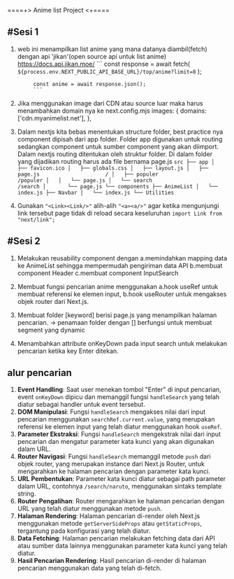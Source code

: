 ====+> Anime list Project <+====

#Sesi 1
------

1. web ini menampilkan list anime yang mana datanya diambil(fetch) dengan api 'jikan'(open source api untuk list anime) https://docs.api.jikan.moe/
            ```
            const response = await fetch(
            `${process.env.NEXT_PUBLIC_API_BASE_URL}/top/anime?limit=8`
            );

            const anime = await response.json();
            ```

2. Jika menggunakan image dari CDN atau source luar maka harus menambahkan domain nya ke next.config.mjs
            images: {
                domains: ['cdn.myanimelist.net'],
                },

3. Dalam nextjs kita bebas menentukan structure  folder, best practice nya component dipisah dari app folder. Folder app digunakan untuk routing sedangkan component untuk sumber component yang akan diimport. Dalam nextjs routing ditentukan oleh struktur folder. Di dalam folder yang dijadikan routing harus ada file bernama page.js
           ```
            src
            ├── app
            │   ├── favicon.ico
            │   ├── globals.css
            │   ├── layout.js
            │   ├── page.js                     /
            │   ├── populer                     /populer
            │   │   └── page.js
            │   └── search                      /search
            │       └── page.js
            └── components
                ├── AnimeList
                │   └── index.js
                ├── Navbar
                │   └── index.js
                └── Utilities
            ```

4. Gunakan ```"<Link><Link/>"``` alih-alih ```"<a><a/>"``` agar ketika mengunjungi link tersebut page tidak di reload secara keseluruhan 
            ```import Link from "next/link";```


#Sesi 2
------
1. Melakukan reusability component dengan 
	a.memindahkan mapping data ke AnimeList sehingga mempermudah pengiriman data API
	b.membuat component Header 
	c.membuat component InputSearch
2. Membuat fungsi pencarian anime menggunakan 
	a.hook useRef untuk membuat referensi ke elemen input, 
	b.hook useRouter untuk mengakses objek router dari Next.js.
	
3. Membuat folder [keyword] berisi page.js yang menampilkan halaman pencarian.
	-> penamaan folder dengan [] berfungsi untuk membuat segment yang dynamic
	
4. Menambahkan attribute onKeyDown pada input search untuk melakukan pencarian ketika key Enter ditekan.

alur pencarian
---
1. **Event Handling**: Saat user menekan tombol "Enter" di input pencarian, event `onKeyDown` dipicu dan memanggil fungsi `handleSearch` yang telah diatur sebagai handler untuk event tersebut.
2. **DOM Manipulasi**: Fungsi `handleSearch` mengakses nilai dari input pencarian menggunakan `searchRef.current.value`, yang merupakan referensi ke elemen input yang telah diatur menggunakan hook `useRef`.
3. **Parameter Ekstraksi**: Fungsi `handleSearch` mengekstrak nilai dari input pencarian dan mengatur parameter kata kunci yang akan digunakan dalam URL.
4. **Router Navigasi**: Fungsi `handleSearch` memanggil metode `push` dari objek router, yang merupakan instance dari Next.js Router, untuk mengarahkan ke halaman pencarian dengan parameter kata kunci.
5. **URL Pembentukan**: Parameter kata kunci diatur sebagai path parameter dalam URL, contohnya `/search/naruto`, menggunakan sintaks template string.
6. **Router Pengalihan**: Router mengarahkan ke halaman pencarian dengan URL yang telah diatur menggunakan metode `push`.
7. **Halaman Rendering**: Halaman pencarian di-render oleh Next.js menggunakan metode `getServerSideProps` atau `getStaticProps`, tergantung pada konfigurasi yang telah diatur.
8. **Data Fetching**: Halaman pencarian melakukan fetching data dari API atau sumber data lainnya menggunakan parameter kata kunci yang telah diatur.
9. **Hasil Pencarian Rendering**: Hasil pencarian di-render di halaman pencarian menggunakan data yang telah di-fetch.